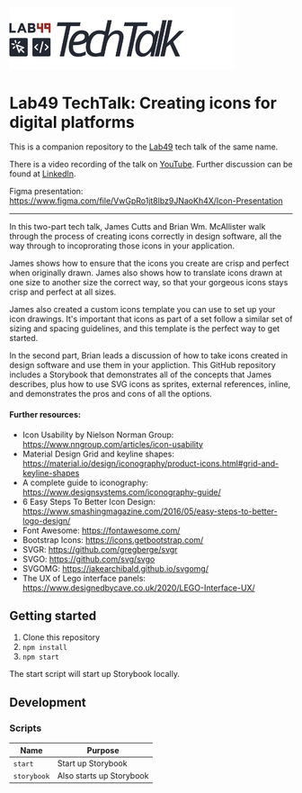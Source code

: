 <img src="/.github/tech-talk-logo.svg" width="400" />

# Lab49 TechTalk: Creating icons for digital platforms

This is a companion repository to the [Lab49](https://www.lab49.com/) tech talk of the same name.

There is a video recording of the talk on [YouTube](https://www.youtube.com/watch?v=5_gkDf4YDJ8). Further discussion can be found at [LinkedIn](https://www.linkedin.com).

Figma presentation: https://www.figma.com/file/VwGpRo1jt8lbz9JNaoKh4X/Icon-Presentation

---

In this two-part tech talk, James Cutts and Brian Wm. McAllister walk through the process of creating icons correctly in design software, all the way through to incoprorating those icons in your application.

James shows how to ensure that the icons you create are crisp and perfect when originally drawn. James also shows how to translate icons drawn at one size to another size the correct way, so that your gorgeous icons stays crisp and perfect at all sizes.

James also created a custom icons template you can use to set up your icon drawings. It's important that icons as part of a set follow a similar set of sizing and spacing guidelines, and this template is the perfect way to get started.

In the second part, Brian leads a discussion of how to take icons created in design software and use them in your appliction. This GitHub repository includes a Storybook that demonstrates all of the concepts that James describes, plus how to use SVG icons as sprites, external references, inline, and demonstrates the pros and cons of all the options.

#### Further resources:

- Icon Usability by Nielson Norman Group: https://www.nngroup.com/articles/icon-usability
- Material Design Grid and keyline shapes: https://material.io/design/iconography/product-icons.html#grid-and-keyline-shapes
- A complete guide to iconography: https://www.designsystems.com/iconography-guide/
- 6 Easy Steps To Better Icon Design: https://www.smashingmagazine.com/2016/05/easy-steps-to-better-logo-design/
- Font Awesome: https://fontawesome.com/
- Bootstrap Icons: https://icons.getbootstrap.com/
- SVGR: https://github.com/gregberge/svgr
- SVGO: https://github.com/svg/svgo
- SVGOMG: https://jakearchibald.github.io/svgomg/
- The UX of Lego interface panels: https://www.designedbycave.co.uk/2020/LEGO-Interface-UX/

## Getting started

1. Clone this repository
2. `npm install`
3. `npm start`

The start script will start up Storybook locally.

## Development

### Scripts

| Name | Purpose |
| --- | --- |
| `start` | Start up Storybook |
| `storybook` | Also starts up Storybook |
